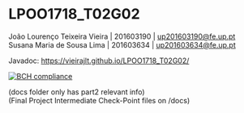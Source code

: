 # LPOO1718_T02G02

João Lourenço Teixeira Vieira   |   201603190   |   up201603190@fe.up.pt <br />
Susana Maria de Sousa Lima      |   201603634   |   up201603634@fe.up.pt <br />

Javadoc: https://vieirajlt.github.io/LPOO1718_T02G02/ <br />

[![BCH compliance](https://bettercodehub.com/edge/badge/vieirajlt/LPOO1718_T02G02?branch=master&token=23107aa990af50e54c27bfae7169ed536fa1a359)](https://bettercodehub.com/)

(docs folder only has part2 relevant info) <br />
(Final Project Intermediate Check-Point files on /docs)
